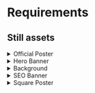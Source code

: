 # Requirements

## Still assets



<details>

<summary>Official Poster</summary>

* W x H : 1152 x 2048 px
* File: JPEG
* Max size: 1 MB
* Text: With or without is OK
* Logo: With logo

**Placement**

<img src="../.gitbook/assets/image.png" alt="" data-size="original">

<img src="../.gitbook/assets/image (1).png" alt="" data-size="original">



</details>

<details>

<summary>Hero Banner</summary>

* W x H : 1400 x 876 px
* File: JPEG
* Max size: 1 MB
* Text: **NO** text
* Logo: **NO** logo
* **Zoom in / focus on ONE character**

**Placement**

![](<../.gitbook/assets/image (2).png>)

**Another example**

<img src="../.gitbook/assets/image (3).png" alt="" data-size="original">

</details>

<details>

<summary>Background</summary>

* W x H : 1920 x 1080 px
* File: JPEG
* Max size: 800 KB
* Text: **NO** text
* Logo: **NO** logo
* Main content on LEFT side, right side should be BLANK (No text, no logo)

**Placement**

![](<../.gitbook/assets/image (4).png>)

**Another example**

<img src="../.gitbook/assets/image (5).png" alt="" data-size="original">

</details>

<details>

<summary>SEO Banner</summary>

* W x H : 1640 x 720 px
* File: JPEG
* Max size: 800 KB
* Text: **YES** text
* Logo: **WITH** logo

**Placement**

![](<../.gitbook/assets/image (6).png>)

**Another example**

![](<../.gitbook/assets/image (7).png>)

</details>

<details>

<summary>Square Poster</summary>

* W x H : 1500 x 1500 px
* File: JPEG
* Max size: 1MB
* Text: **YES** text
* Logo: **WITH** logo

**Placement**

![](<../.gitbook/assets/image (8).png>)

</details>
